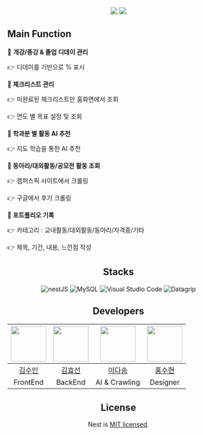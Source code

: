 <div align=center>
<img src="https://github.com/hy5sun/voyage_server_nestJS/assets/84787653/cd1899f2-8bb4-4f66-b2dc-a445431c627b"/>

<img src="https://file.notion.so/f/f/d9e8bf0c-afe1-4073-87d9-2bcec1cd31a9/75e05bf8-e108-412c-b870-64061c6fc835/%EB%B3%B4%EC%9D%B4%EC%A7%80-003.png?id=6a8e1050-afb3-4159-892f-e4a7f2a60c7c&table=block&spaceId=d9e8bf0c-afe1-4073-87d9-2bcec1cd31a9&expirationTimestamp=1693670400000&signature=Bo7Luq6mloI9SGIFuGRmS3tdWBsED_QQE1HPONCMd9I&downloadName=%EB%B3%B4%EC%9D%B4%EC%A7%80-003.png"/>
</div>

## Main Function

🐳 **개강/종강 & 졸업 디데이 관리**
  
👉 디데이를 기반으로 % 표시

**🐳 체크리스트 관리**

👉 미완료된 체크리스트만 홈화면에서 조회

👉 연도 별 목표 설정 및 조회

**🐳 학과분 별 활동 AI 추천**

👉 지도 학습을 통한 AI 추천

**🐳 동아리/대외활동/공모전 활동 조회**

👉 캠퍼스픽 사이트에서 크롤링

👉 구글에서 후기 크롤링

**🐳 포트폴리오 기록**

👉 카테고리 : 교내활동/대외활동/동아리/자격증/기타

👉 제목, 기간, 내용, 느낀점 작성

<div align=center>

## Stacks
![nestJS](https://img.shields.io/badge/NestJS-E0234E?style=for-the-badge&logo=nestjs&logoColor=white)
![MySQL](https://img.shields.io/badge/MySQL-4479A1?style=for-the-badge&logo=mysql&logoColor=white)
![Visual Studio Code](https://img.shields.io/badge/Visual%20Studio%20Code-007ACC?style=for-the-badge&logo=Visual%20Studio%20Code&logoColor=white)
![Datagrip](https://img.shields.io/badge/Datagrip-000000?style=for-the-badge&logo=Datagrip&logoColor=white)

## Developers
|<img src="https://github.com/lsuinl.png" width="80">|<img src="https://github.com/hy5sun.png" width="80">|<img src="https://github.com/somdaya.png" width="80">|<img src="https://github.com/mogumong.png" width="80">|
|:---:|:---:|:---:|:---:|
|[김수인](https://github.com/lsuinl)|[김효선](https://github.com/hy5sun)|[이다솜](https://github.com/somdaya)|[홍수현](https://github.com/mogumong)|
|FrontEnd|BackEnd|AI & Crawling|Designer|

## License

Nest is [MIT licensed](LICENSE).

</div>
